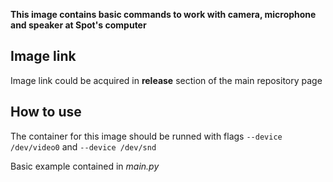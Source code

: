 **This image contains basic commands to work with camera, microphone and speaker at Spot's computer**

## Image link
Image link could be acquired in **release** section of the main repository page

## How to use
The container for this image should be runned with flags `--device /dev/video0` and `--device /dev/snd`

Basic example contained in _main.py_ 

